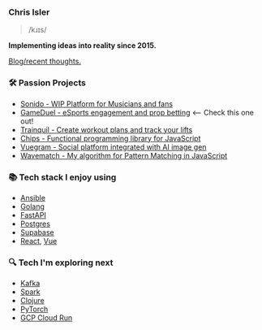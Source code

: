 ### Chris Isler
> /kɹɪs/

<strong>Implementing ideas into reality since 2015.</strong>


[Blog/recent thoughts.](https://cionwp.wordpress.com)


### 🛠 Passion Projects
- [Sonido - WIP Platform for Musicians and fans](https://gitlab.com/4444cisler4444/sonido)
- [GameDuel - eSports engagement and prop betting](https://gitlab.com/4444cisler4444/gameduel) <-- Check this one out!
- [Trainquil - Create workout plans and track your lifts](https://github.com/chrisisler/trainquil)
- [Chips - Functional programming library for JavaScript](https://github.com/chrisisler/chips)
- [Vuegram - Social platform integrated with AI image gen](https://gitlab.com/4444cisler4444/vuegram)
- [Wavematch - My algorithm for Pattern Matching in JavaScript](https://github.com/chrisisler/wavematch/tree/v1.3.0)


### 📚 Tech stack I enjoy using 
- [Ansible](https://www.ansible.com/)
- [Golang](https://go.dev/)
- [FastAPI](https://fastapi.tiangolo.com/)
- [Postgres](https://www.postgresql.org/)
- [Supabase](https://supabase.com)
- [React](https://reactjs.org/), [Vue](https://vuejs.org/)


### 🔍 Tech I'm exploring next
- [Kafka](https://kafka.apache.org/)
- [Spark](https://spark.apache.org/)
- [Clojure](https://clojure.org/)
- [PyTorch](https://pytorch.org/)
- [GCP Cloud Run](https://cloud.google.com/run)
